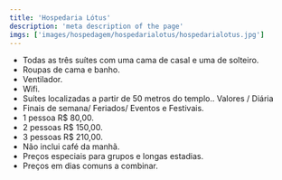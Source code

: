 ```yaml
---
title: 'Hospedaria Lótus'
description: 'meta description of the page'
imgs: ['images/hospedagem/hospedarialotus/hospedarialotus.jpg']
---
```

- Todas as três suítes com uma cama de casal e uma de solteiro.
- Roupas de cama e banho.
- Ventilador.
- Wifi.
- Suítes localizadas a partir de 50 metros do templo..
Valores / Diária
- Finais de semana/ Feriados/ Eventos e Festivais.
- 1 pessoa R$ 80,00.
- 2 pessoas R$ 150,00.
- 3 pessoas R$ 210,00.
- Não inclui café da manhã.
- Preços especiais para grupos e longas estadias.
- Preços em dias comuns a combinar.